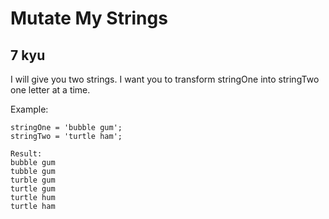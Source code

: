 # Mutate My Strings
## 7 kyu

I will give you two strings. I want you to transform stringOne into stringTwo one letter at a time.

Example:
```
stringOne = 'bubble gum';
stringTwo = 'turtle ham';

Result:
bubble gum
tubble gum
turble gum
turtle gum
turtle hum
turtle ham
```